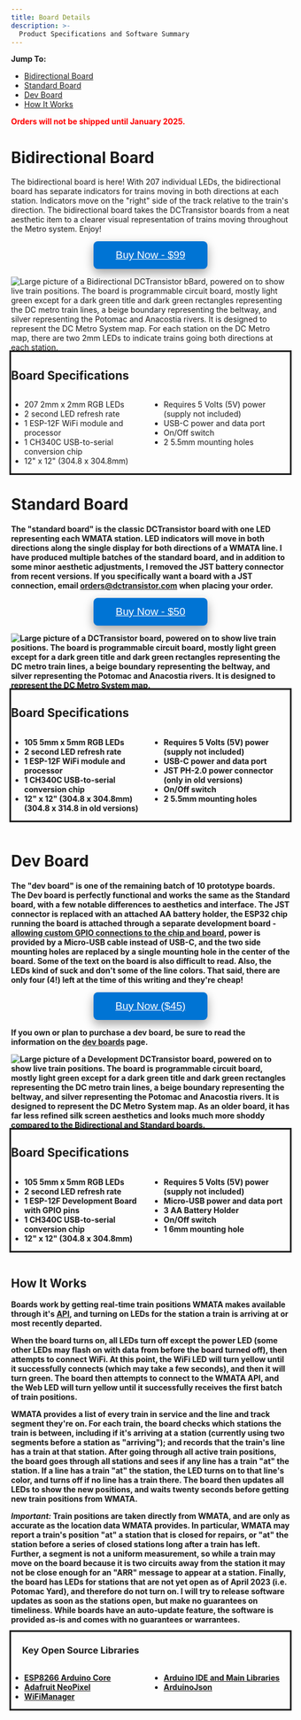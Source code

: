 ```yaml
---
title: Board Details
description: >-
  Product Specifications and Software Summary
---
```


**Jump To:**
* [Bidirectional Board](#bidirectional-board)
* [Standard Board](#standard-board)
* [Dev Board](#dev-board)
* [How It Works](#how-it-works)

<p style="color: red"><b>Orders will not be shipped until January 2025.</b></p>
<!-- <p style="color: red"><b>Deliveries Paused From 11/25/2024-12/3/2024. Orders will not be shipped until 12/4/2024.</b></p> -->

# Bidirectional Board

The bidirectional board is here! With 207 individual LEDs, the bidirectional board has separate indicators for trains moving in both directions at each station. Indicators move on the "right" side of the track relative to the train's direction. The bidirectional board takes the DCTransistor boards from a neat aesthetic item to a clearer visual representation of trains moving throughout the Metro system. Enjoy! 

<button class="buybutton"><a href="https://buy.stripe.com/14kaHdcug0hxfjq28c" target="_blank" style="color: inherit">Buy Now - $99</a></button>


<img class="cover-board" src="{{ site.baseurl }}/images/bidirectional_board.jpg" alt="Large picture of a Bidirectional DCTransistor bBard, powered on to show live train positions. The board is programmable circuit board, mostly light green except for a dark green title and dark green rectangles representing the DC metro train lines, a beige boundary representing the beltway, and silver representing the Potomac and Anacostia rivers. It is designed to represent the DC Metro System map. For each station on the DC Metro map, there are two 2mm LEDs to indicate trains going both directions at each station.">

<div style="outline-style: solid; overflow: hidden">
  <h2>Board Specifications</h2>
  <div class="column">
    <ul>
      <li>207 2mm x 2mm RGB LEDs</li>
      <li>2 second LED refresh rate</li>
      <li>1 ESP-12F WiFi module and processor</li>
      <li>1 CH340C USB-to-serial conversion chip</li>
      <li>12" x 12" (304.8 x 304.8mm)</li>
    </ul>
  </div>
  <div class="column">
    <ul>
      <li>Requires 5 Volts (5V) power (supply not included)</li>
      <li>USB-C power and data port</li>
      <li>On/Off switch</li>
      <li>2 5.5mm mounting holes</li>
    </ul>
  </div>
</div>

<b>

# Standard Board

The "standard board" is the classic DCTransistor board with one LED representing each WMATA station. LED indicators will move in both directions along the single display for both directions of a WMATA line. I have produced multiple batches of the standard board, and in addition to some minor aesthetic adjustments, I removed the JST battery connector from recent versions. If you specifically want a board with a JST connection, email <a href="mailto:orders@dctransistor.com">orders@dctransistor.com</a> when placing your order.

<button class="buybutton"><a href="https://buy.stripe.com/dR616Dam80hx5IQaEG" target="_blank" style="color: inherit">Buy Now - $50</a></button>


<img class="cover-board" src="{{ site.baseurl }}/images/lightup-board.jpg" alt="Large picture of a DCTransistor board, powered on to show live train positions. The board is programmable circuit board, mostly light green except for a dark green title and dark green rectangles representing the DC metro train lines, a beige boundary representing the beltway, and silver representing the Potomac and Anacostia rivers. It is designed to represent the DC Metro System map.">

<div style="outline-style: solid; overflow: hidden">
  <h2>Board Specifications</h2>
  <div class="column">
    <ul>
      <li>105 5mm x 5mm RGB LEDs</li>
      <li>2 second LED refresh rate</li>
      <li>1 ESP-12F WiFi module and processor</li>
      <li>1 CH340C USB-to-serial conversion chip</li>
      <li>12" x 12" (304.8 x 304.8mm) (304.8 x 314.8 in old versions)</li>
    </ul>
  </div>
  <div class="column">
    <ul>
      <li>Requires 5 Volts (5V) power (supply not included)</li>
      <li>USB-C power and data port</li>
      <li>JST PH-2.0 power connector (only in old versions)</li>
      <li>On/Off switch</li>
      <li>2 5.5mm mounting holes</li>
    </ul>
  </div>
</div>

<br>

# Dev Board

The "dev board" is one of the remaining batch of 10 prototype boards. The Dev board is perfectly functional and works the same as the Standard board, with a few notable differences to aesthetics and interface. The JST connector is replaced with an attached AA battery holder, the ESP32 chip running the board is attached through a separate development board - <u>allowing custom GPIO connections to the chip and board</u>, power is provided by a Micro-USB cable instead of USB-C, and the two side mounting holes are replaced by a single mounting hole in the center of the board. Some of the text on the board is also difficult to read. Also, the LEDs kind of suck and don't some of the line colors. That said, there are only four (4!) left at the time of this writing and they're cheap!

<button class="buybutton"><a href="https://buy.stripe.com/5kA9D965Sfcr2wEfZ3" target="_blank" style="color: inherit">Buy Now ($45)</a></button>

If you own or plan to purchase a dev board, **be sure to read** the information on the <a href="/dev-boards/">dev boards</a> page.

<img class="cover-board" src="{{ site.baseurl }}/images/dev-board-nov-23.jpg" alt="Large picture of a Development DCTransistor board, powered on to show live train positions. The board is programmable circuit board, mostly light green except for a dark green title and dark green rectangles representing the DC metro train lines, a beige boundary representing the beltway, and silver representing the Potomac and Anacostia rivers. It is designed to represent the DC Metro System map. As an older board, it has far less refined silk screen aesthetics and looks much more shoddy compared to the Bidirectional and Standard boards.">

<div style="outline-style: solid; overflow: hidden">
  <h2>Board Specifications</h2>
  <div class="column">
    <ul>
      <li>105 5mm x 5mm RGB LEDs</li>
      <li>2 second LED refresh rate</li>
      <li>1 ESP-12F Development Board with GPIO pins</li>
      <li>1 CH340C USB-to-serial conversion chip</li>
      <li>12" x 12" (304.8 x 304.8mm)</li>
    </ul>
  </div>
  <div class="column">
    <ul>
      <li>Requires 5 Volts (5V) power (supply not included)</li>
      <li>Micro-USB power and data port</li>
      <li>3 AA Battery Holder</li>
      <li>On/Off switch</li>
      <li>1 6mm mounting hole</li>
    </ul>
  </div>
</div>


<style>
  .column {
    float: left;
    width: 50%;
  }

  @media screen and (max-width: 600px) {
  .column {
    width: 100%;
  }
  }

  	.buybutton {
    background-color: #0074d4;
    color: white;
    border: none;
    text-align: center;
    text-decoration: none;
    display: block;
    justify-content: center;
    align-items: center;
    margin: 0 auto;
    font-size: 2vw;
    padding: 14px 40px;
    border-radius: 8px;
    box-shadow: 0 8px 16px 0 rgba(0,0,0,0.2), 0 6px 20px 0 rgba(0,0,0,0.19);
    pointer-events: pointer;
	}

  .buybutton:hover {
    transform: scale(1.05)
  }

  .buybutton-disabled{
    background-color: #808080;
    color: white;
    border: none;
    text-align: center;
    text-decoration: none;
    display: block;
    justify-content: center;
    align-items: center;
    margin: 0 auto;
    font-size: 24px;
    padding: 14px 40px;
    border-radius: 8px;
  }
</style>

<br>

## How It Works

Boards work by getting real-time train positions WMATA makes available through it's [API](https://developer.wmata.com/docs/services/5763fa6ff91823096cac1057/operations/5763fb35f91823096cac1058), and turning on LEDs for the station a train is arriving at or most recently departed. 

When the board turns on, all LEDs turn off except the power LED (some other LEDs may flash on with data from before the board turned off), then attempts to connect WiFi. At this point, the WiFi LED will turn yellow until it successfully connects (which may take a few seconds), and then it will turn green. The board then attempts to connect to the WMATA API, and the Web LED will turn yellow until it successfully receives the first batch of train positions.

WMATA provides a list of every train in service and the line and track segment they're on. For each train, the board checks which stations the train is between, including if it's arriving at a station (currently using two segments before a station as "arriving"); and records that the train's line has a train at that station. After going through all active train positions, the board goes through all stations and sees if any line has a train "at" the station. If a line has a train "at" the station, the LED turns on to that line's color, and turns off if no line has a train there. The board then updates all LEDs to show the new positions, and waits twenty seconds before getting new train positions from WMATA.

***Important:*** Train positions are taken directly from WMATA, and are only as accurate as the location data WMATA provides. In particular, WMATA may report a train's position "at" a station that is closed for repairs, or "at" the station before a series of closed stations long after a train has left. Further, a segment is not a uniform measurement, so while a train may move on the board because it is two circuits away from the station it may not be close enough for an "ARR" message to appear at a station. Finally, the board has LEDs for stations that are not yet open as of April 2023 (i.e. Potomac Yard), and therefore do not turn on. I will try to release software updates as soon as the stations open, but make no guarantees on timeliness. While boards have an auto-update feature, the software is provided as-is and comes with no guarantees or warrantees.

<div style="outline-style: solid; overflow: hidden">
  <h3 style="padding-left: 20px;">Key Open Source Libraries</h3>
    <div class="column">
      <ul>
        <li><a href="https://github.com/esp8266/Arduino">ESP8266 Arduino Core</a></li>
        <li><a href="https://github.com/adafruit/Adafruit_NeoPixel/">Adafruit NeoPixel</a></li>
        <li><a href="https://github.com/tzapu/WiFiManager/">WiFiManager</a></li>
      </ul>
    </div>
    <div class="column">
      <ul>
        <li><a href="https://www.arduino.cc/en/software">Arduino IDE and Main Libraries</a></li>
        <li><a href="https://arduinojson.org/">ArduinoJson</a></li>
      </ul>
    </div>
  </div>